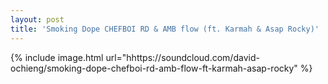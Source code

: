 ```yaml
---
layout: post
title: 'Smoking Dope CHEFBOI RD & AMB flow (ft. Karmah & Asap Rocky)'
---
```


{% include image.html url="hhttps://soundcloud.com/david-ochieng/smoking-dope-chefboi-rd-amb-flow-ft-karmah-asap-rocky" %}
